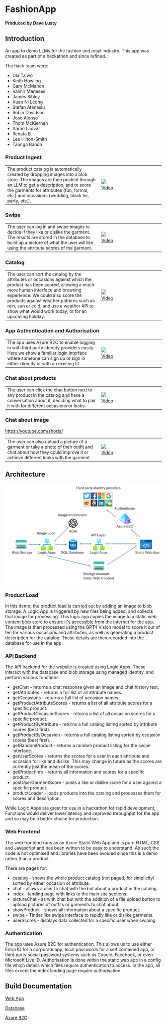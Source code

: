 # FashionApp

**Produced by Dave Lusty**

## Introduction

An app to demo LLMs for the fashion and retail industry. This app was created as part of a hackathon and since refined. 

The hack team were: 
* Ola Taiwo
* Keith Howling
* Gary McMahon
* Valmir Meneses
* James Sibley
* Xuan Ni Leong
* Stefan Atanasiu
* Robin Davidson
* Jose Alonso
* Thom McKiernan
* Aaran Ladva
* Renata B.
* Lee Hilton-Smith
* Taonga Banda

### Product Ingest

<table>
<tr>
<td width="60%">The product catalog is automatically created by dropping images into a blob store. The images are then pushed through an LLM to get a description, and to score the garments for attributes (fun, formal, etc.) and occasions (wedding, black tie, party, etc.).</td>
<td width="40%"><a href="https://www.youtube.com/watch?v=YVrJ57StAoZg"><img src="https://img.youtube.com/vi/VrJ57StAoZg/0.jpg" /><br />Video</a></td>
</tr>
</table>

### Swipe

<table>
<tr>
<td width="60%">The user can log in and swipe images to decide if they like or dislike the garment. The results are stored in the database to build up a picture of what the user will like using the attribute scores of the garment.</td>
<td width="40%"><a href="https://www.youtube.com/watch?v=FqeBDm1covM"><img src="https://img.youtube.com/vi/FqeBDm1covM/0.jpg" /><br />Video</a></td>
</tr>
</table>

### Catalog

<table>
<tr>
<td width="60%">The user can sort the catalog by the attributes or occasions against which the product has been scored, allowing a much more human interface and browsing experience. We could also score the products against weather patterns such as rain, sun or cold, and use a weather API to show what would work today, or for an upcoming holiday.</td>
<td width="40%"><a href="https://www.youtube.com/watch?v=DK9OPRCEEtI"><img src="https://img.youtube.com/vi/DK9OPRCEEtI/0.jpg" /><br />Video</a></td>
</tr>
</table>

### App Authentication and Authorisation

<table>
<tr>
<td width="60%">The app uses Azure B2C to enable logging in with third party identity providers easily. Here we show a familiar login interface where someone can sign up or sign in either directly or with an existing ID.</td>
<td width="40%"><a href="https://www.youtube.com/watch?v=13mguxVR0t4"><img src="https://img.youtube.com/vi/13mguxVR0t4/0.jpg" /><br />Video</a></td>
</tr>
</table>

### Chat about products

<table>
<tr>
<td width="60%">The user can click the chat button next to any product in the catalog and have a conversation about it, deciding what to pair it with for different occasions or looks.</td>
<td width="40%"><a href="https://www.youtube.com/watch?v=7iOt1wcagOA"><img src="https://img.youtube.com/vi/7iOt1wcagOA/0.jpg" /><br />Video</a></td>
</tr>
</table>

### Chat about image
https://youtube.com/shorts/
<table>
<tr>
<td width="60%">The user can also upload a picture of a garment or take a photo of their outfit and chat about how they could improve it or achieve different looks with the garment</td>
<td width="40%"><a href="https://www.youtube.com/watch?v=GsA37el960E"><img src="https://img.youtube.com/vi/GsA37el960E/0.jpg" /><br />Video</a></td>
</tr>
</table>

## Architecture

![architecture diagram](images/architecture.png)

### Product Load

In this demo, the product load is carried out by adding an image to blob storage. A Logic App is triggered by new files being added, and collects that image for processing. This logic app copies the image to a static web content blob store to ensure it's accessible from the Internet for the app. The image is then processed using the GPT4 Vision model to score it out of ten for various occasions and attributes, as well as generating a product description for the catalog. These details are then recorded into the database for use in the app.

### API Backend

The API backend for the website is created using Logic Apps. These interact with the database and blob storage using managed identity, and perform various functions:

* getChat - returns a chat response given an image and chat history text.
* getAttributes - returns a full list of all attribute names.
* getOccasions - returns a full list of occasion names.
* getProductAttributeScores - returns a list of all attribute scores for a specific product.
* getProductOccasionScores - returns a list of all occasion scores for a specific product.
* getProductByAttribute - returns a full catalog listing sorted by attribute scores (best first).
* getProductByOccasion - returns a full catalog listing sorted by occasion scores (best first).
* getRandomProduct - returns a random product listing for the swipe interface.
* getUserScores - returns the scores for a user in each attribute and occasion for like and dislike. This may change in future as the scores are currently just the mean of the scores.
* getProductInfo - returns all information and scores for a specific product.
* postUserGarmentScore - posts a like or dislike score for a user against a specific product.
* productLoader - loads products into the catalog and processes them for scores and description.

While Logic Apps are great for use in a hackathon for rapid development, Functions would deliver lower latency and improved throughput for the app and so may be a better choice for production.

### Web Frontend

The web frontend runs as an Azure Static Web App and is pure HTML, CSS and Javascript and has been written to be easy to understand. As such the code is not optimised and libraries have been avoided since this is a demo rather than a product.

There are pages for:

* catalog - shows the whole product catalog (not paged, for simplicity) sorted by either occasion or attribute.
* chat - allows a user to chat with the bot about a product in the catalog.
* index - landing page with links to the main site sections.
* pictureChat - as with chat but with the addition of a file upload button to upload pictures of outfits or garments to chat about.
* showProduct - shows all information about a specific product.
* swipe - Tinder like swipe interface to rapidly like or dislike garments.
* userScores - displays data collected for a specific user when swiping.

### Authentication

The app uses Azure B2C for authentication. This allows us to use either Entra ID for a corporate app, local passwords for a self contained app, or third party social password systems such as Google, Facebook, or even Microsoft Live ID. Authorisation is done within the static web app in a config file which details which files require authentication to access. In the app, all files except the index landing page require authorisation.

## Build Documentation

[Web App](Documentation/webapp.md)

[Database](Documentation/database.md)

[Azure B2C](Documentation/b2c.md)